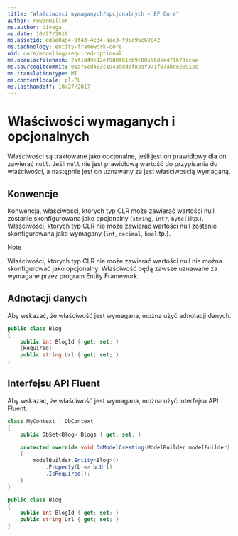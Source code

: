 ```yaml
---
title: "Właściwości wymaganych/opcjonalnych - EF Core"
author: rowanmiller
ms.author: divega
ms.date: 10/27/2016
ms.assetid: ddaa0a54-9f43-4c34-aae3-f95c96c69842
ms.technology: entity-framework-core
uid: core/modeling/required-optional
ms.openlocfilehash: 2af1d49e12ef980f81cb9c00556dee471673ccae
ms.sourcegitcommit: 01a75cd483c1943ddd6f82af971f07abde20912e
ms.translationtype: MT
ms.contentlocale: pl-PL
ms.lasthandoff: 10/27/2017
---
```

# <a name="required-and-optional-properties"></a>Właściwości wymaganych i opcjonalnych

Właściwości są traktowane jako opcjonalne, jeśli jest on prawidłowy dla on zawierać `null`. Jeśli `null` nie jest prawidłową wartość do przypisania do właściwości, a następnie jest on uznawany za jest właściwością wymaganą.

## <a name="conventions"></a>Konwencje

Konwencja, właściwości, których typ CLR może zawierać wartości null zostanie skonfigurowana jako opcjonalny (`string`, `int?`, `byte[]`itp.). Właściwości, których typ CLR nie może zawierać wartości null zostanie skonfigurowana jako wymagany (`int`, `decimal`, `bool`itp.).

> [!NOTE]  
> Właściwości, których typ CLR nie może zawierać wartości null nie można skonfigurować jako opcjonalny. Właściwość będą zawsze uznawane za wymagane przez program Entity Framework.

## <a name="data-annotations"></a>Adnotacji danych

Aby wskazać, że właściwość jest wymagana, można użyć adnotacji danych.

<!-- [!code-csharp[Main](samples/core/Modeling/DataAnnotations/Samples/Required.cs?highlight=4)] -->
``` csharp
public class Blog
{
    public int BlogId { get; set; }
    [Required]
    public string Url { get; set; }
}
```

## <a name="fluent-api"></a>Interfejsu API Fluent

Aby wskazać, że właściwość jest wymagana, można użyć interfejsu API Fluent.

<!-- [!code-csharp[Main](samples/core/Modeling/FluentAPI/Samples/Required.cs?highlight=7,8,9)] -->
``` csharp
class MyContext : DbContext
{
    public DbSet<Blog> Blogs { get; set; }

    protected override void OnModelCreating(ModelBuilder modelBuilder)
    {
        modelBuilder.Entity<Blog>()
            .Property(b => b.Url)
            .IsRequired();
    }
}

public class Blog
{
    public int BlogId { get; set; }
    public string Url { get; set; }
}
```
